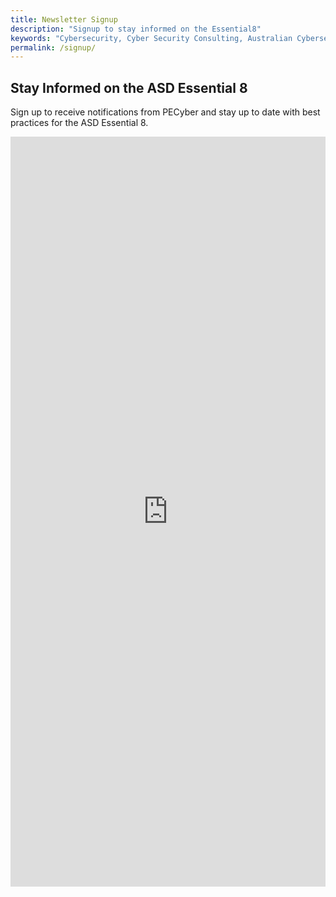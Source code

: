 ```yaml
---
title: Newsletter Signup
description: "Signup to stay informed on the Essential8"
keywords: "Cybersecurity, Cyber Security Consulting, Australian Cybersecurity, E8 Assessment, Purple Team Exercises, Cloud Security, Virtual CISO, Audit Preparation, IRAP Compliance, ISO27001, NIST Audit, Security Hardening, ASD Essential 8, Proactive Cybersecurity, Reactive Cybersecurity, Security Posture, Cybersecurity Defences, Cybersecurity Leadership, Cybersecurity Services, Consulting Services"
permalink: /signup/
---
```


## Stay Informed on the ASD Essential 8

Sign up to receive notifications from PECyber and stay up to date with best practices for the ASD Essential 8.
<iframe src="https://share.hsforms.com/14Zh5J0PbTFKxsBxsHGrO2Qsezf6" width="100%" height="1200" frameborder="0" allowfullscreen></iframe>

